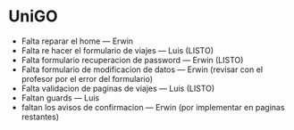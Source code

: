 # UniGO
- Falta reparar el home — Erwin
- Falta re hacer el formulario de viajes — Luis (LISTO)
- Falta formulario recuperacion de password — Erwin (LISTO)
- Falta formulario de modificacion de datos — Erwin (revisar con el profesor por el error del formulario)
- Falta validacion de paginas de viajes — Luis (LISTO)
- Faltan guards — Luis
- faltan los avisos de confirmacion — Erwin (por implementar en paginas restantes)
